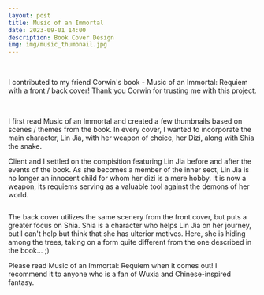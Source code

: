 ```yaml
---
layout: post
title: Music of an Immortal
date: 2023-09-01 14:00
description: Book Cover Design
img: img/music_thumbnail.jpg
---
```


<img class= "col half" src= "{{ site.baseurl }}/img/front_music.jpg" alt="" title="front cover"/>
<img class="col half" src="{{ site.baseurl }}/img/back_music.jpg" alt="" title="front cover"/>

I contributed to my friend Corwin's book - Music of an Immortal: Requiem with a front / back cover! Thank you Corwin for trusting me with this project.

<img class="col half" src="{{ site.baseurl }}/img/thumbnails_music.jpg" alt="" title="front cover"/>

<img class="col half" src="{{ site.baseurl }}/img/front_sketch_music.jpg" alt="" title="front cover"/>

I first read Music of an Immortal and created a few thumbnails based on scenes / themes from the book. In every cover, I wanted to incorporate the main character, Lin Jia, with her weapon of choice, her Dizi, along with Shia the snake. 


Client and I settled on the compisition featuring Lin Jia before and after the events of the book. As she becomes a member of the inner sect, Lin Jia is no longer an innocent child for whom her dizi is a mere hobby.  It is now a weapon, its requiems serving as a valuable tool against the demons of her world. 

<img class="center" src="{{ site.baseurl }}/img/back_sketch_music.jpg" alt="" title="front cover"/>

The back cover utilizes the same scenery from the front cover, but puts a greater focus on Shia. Shia is a character who helps Lin Jia on her journey, but I can't help but think that she has ulterior motives. Here, she is hiding among the trees, taking on a form quite different from the one described in the book... ;)

Please read Music of an Immortal: Requiem when it comes out! I recommend it to anyone who is a fan of Wuxia and Chinese-inspired fantasy.